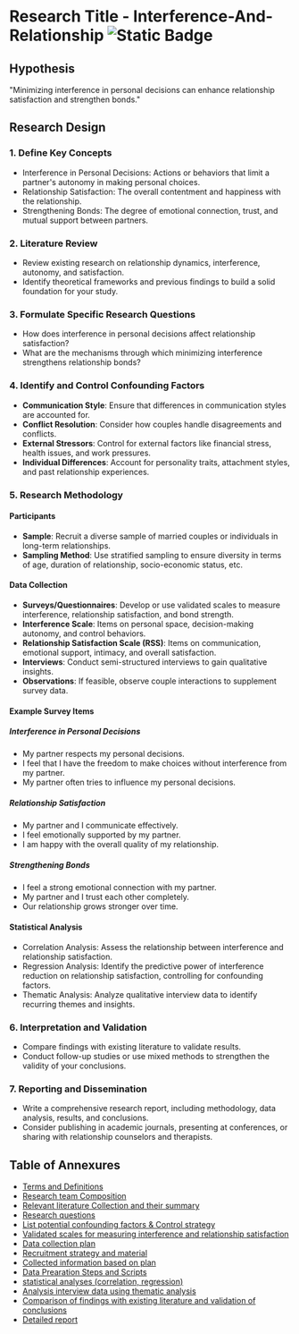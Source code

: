# Research Title - Interference-And-Relationship ![Static Badge](https://img.shields.io/badge/Work%20In%20Progress-008000)  

## Hypothesis
"Minimizing interference in personal decisions can enhance relationship satisfaction and strengthen bonds."

## Research Design
### 1. Define Key Concepts
- Interference in Personal Decisions: Actions or behaviors that limit a partner's autonomy in making personal choices.
- Relationship Satisfaction: The overall contentment and happiness with the relationship.
- Strengthening Bonds: The degree of emotional connection, trust, and mutual support between partners.
### 2. Literature Review
- Review existing research on relationship dynamics, interference, autonomy, and satisfaction.
- Identify theoretical frameworks and previous findings to build a solid foundation for your study.
### 3. Formulate Specific Research Questions
- How does interference in personal decisions affect relationship satisfaction?
- What are the mechanisms through which minimizing interference strengthens relationship bonds?
### 4. Identify and Control Confounding Factors
- __Communication Style__: Ensure that differences in communication styles are accounted for.
- __Conflict Resolution__: Consider how couples handle disagreements and conflicts.
- __External Stressors__: Control for external factors like financial stress, health issues, and work pressures.
- __Individual Differences__: Account for personality traits, attachment styles, and past relationship experiences.
### 5. Research Methodology
#### Participants
- __Sample__: Recruit a diverse sample of married couples or individuals in long-term relationships.
- __Sampling Method__: Use stratified sampling to ensure diversity in terms of age, duration of relationship, socio-economic status, etc.
#### Data Collection
- __Surveys/Questionnaires__: Develop or use validated scales to measure interference, relationship satisfaction, and bond strength.
- __Interference Scale__: Items on personal space, decision-making autonomy, and control behaviors.
- __Relationship Satisfaction Scale (RSS)__: Items on communication, emotional support, intimacy, and overall satisfaction.
- __Interviews__: Conduct semi-structured interviews to gain qualitative insights.
- __Observations__: If feasible, observe couple interactions to supplement survey data.

#### Example Survey Items
##### Interference in Personal Decisions
- My partner respects my personal decisions.
- I feel that I have the freedom to make choices without interference from my partner.
- My partner often tries to influence my personal decisions.

##### Relationship Satisfaction
- My partner and I communicate effectively.
- I feel emotionally supported by my partner.
- I am happy with the overall quality of my relationship.

##### Strengthening Bonds
- I feel a strong emotional connection with my partner.
- My partner and I trust each other completely.
- Our relationship grows stronger over time.

#### Statistical Analysis
- Correlation Analysis: Assess the relationship between interference and relationship satisfaction.
- Regression Analysis: Identify the predictive power of interference reduction on relationship satisfaction, controlling for confounding factors.
- Thematic Analysis: Analyze qualitative interview data to identify recurring themes and insights.

### 6. Interpretation and Validation
- Compare findings with existing literature to validate results.
- Conduct follow-up studies or use mixed methods to strengthen the validity of your conclusions.

### 7. Reporting and Dissemination
- Write a comprehensive research report, including methodology, data analysis, results, and conclusions.
- Consider publishing in academic journals, presenting at conferences, or sharing with relationship counselors and therapists.

## Table of Annexures 
- [Terms and Definitions](#)
- [Research team Composition](#)
- [Relevant literature Collection and their summary](#)
- [Research questions](#)
- [List potential confounding factors & Control strategy](#)
- [Validated scales for measuring interference and relationship satisfaction](#)
- [Data collection plan](#)
- [Recruitment strategy and material](#)
- [Collected information based on plan](#)
- [Data Prearation Steps and Scripts](#)
- [statistical analyses (correlation, regression)](#)
- [Analysis interview data using thematic analysis](#)
- [Comparison of findings with existing literature and validation of conclusions](#)
- [Detailed report](#)
